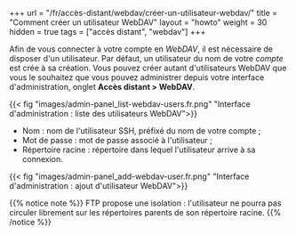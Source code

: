 +++
url = "/fr/accès-distant/webdav/créer-un-utilisateur-webdav/"
title = "Comment créer un utilisateur WebDAV"
layout = "howto"
weight = 30
hidden = true
tags = ["accès distant", "webdav"]
+++

Afin de vous connecter à votre compte en _WebDAV_, il est nécessaire de disposer d'un utilisateur. Par défaut, un utilisateur du nom de votre _compte_ est crée à sa création. Vous pouvez créer autant d'utilisateurs WebDAV que vous le souhaitez que vous pouvez administrer depuis votre interface d'administration, onglet **Accès distant > WebDAV**.

{{< fig "images/admin-panel_list-webdav-users.fr.png" "Interface d'administration : liste des utilisateurs WebDAV">}}

- Nom : nom de l'utilisateur SSH, préfixé du nom de votre compte ;
- Mot de passe : mot de passe associé à l'utilisateur ;
- Répertoire racine : répertoire dans lequel l'utilisateur arrive à sa connexion.

{{< fig "images/admin-panel_add-webdav-user.fr.png" "Interface d'administration : ajout d'utilisateur WebDAV">}}

{{% notice note %}}
FTP propose une isolation : l'utilisateur ne pourra pas circuler librement sur les répertoires parents de son répertoire racine.
{{% /notice %}}

